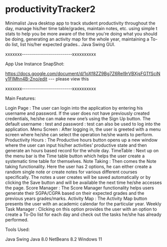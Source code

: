 # productivityTracker2
Minimalist Java desktop app to track student productivity throughout the day, manage his/her time table/grades, maintain notes, etc. using simple t stats to help you be more aware of the time you're doing what you should be doing, generating an activity map for the whole year, maintaining a To-do list, list his/her expected grades.. Java Swing GUI.

xxxxxxx-------------------------xxxxxxxxxx

App Use Instance SnapShot:

https://docs.google.com/document/d/1oXf8ZZ9Bg7Z6ReI9rVBXjsFGTfSciNy1FlMhn4B-Zno/edit --- please view this 

xxxxxxx-------------------------xxxxxxxxxx


Main Features:

Login Page : The user can login into the application by entering his username and password.
If the user does not have previously created credentials, he/she can make new one’s using the Sign Up button.
The default username : test and password : test can also be used to log into the application.
Menu Screen : After logging in, the user is greeted with a menu screen where he/she can select the operation he/she wants to perform.
Productivity Hours : The Productive hours button opens up a new window where the user can input his/her activities’ productive state and then generate an hours based record for the whole day.
TimeTable : Next up on the menu bar is the Time table button which helps the user create a systematic time table for themselves.
Note Taking : Then comes the Note taking functionality. Here the user has 2 options, he can either create a random single note or create notes for various different courses specifically. The notes a user creates will be saved automatically or by clicking the Save button and will be available the next time he/she accesses the page.
Score Manager : The Score Manager functionality helps users generate their SGPA/CGPA based on their expected grades and the previous years grades/marks.
Activity Map : The Activity Map button presents the user with an academic calendar for the particular year.
Weekly Task Manager : Clicking on this option provides the user with an option to create a To-Do list for each day and check out the tasks he/she has already performed.


Tools Used:

Java Swing
Java 8.0
NetBeans 8.2
Windows 11

